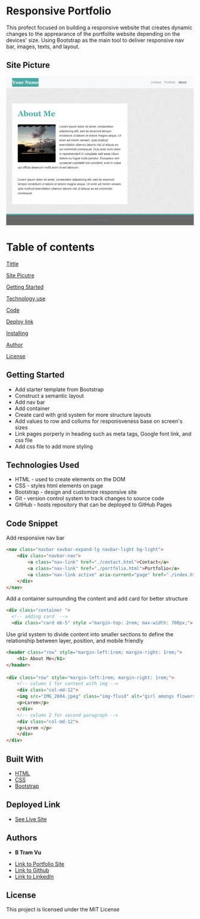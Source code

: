 # Responsive Portfolio 

This profect focused on building a responsive website that creates dynamic changes to the apprearance of the portfolite website depending on the devices' size. Using Bootstrap as the main tool to deliver responsive nav bar, images, texts, and layout. 

## Site Picture
![Site](./992-index.png)

# Table of contents 
[Tittle](../blob/main/Responsive-portfolio)

[Site Picutre](../blob/main/Readme.md/Site-picture)

[Getting Started](../blob/main/Readme.md/Getting-Started)

[Technology use](../blob/main/technology-use)

[Code](../blob/main/code-snippet)

[Deploy link](../blob/main/deploy-link)

[Installing](../blob/main/installing)

[Author](../blob/main/Author)

[License](../blob/main/Readme.md/License)

## Getting Started
 * Add starter template from Bootstrap
 * Construct a semantic layout
 * Add nav bar 
 * Add container
 * Create card with grid system for more structure layouts 
 * Add values to row and collums for responisveness base on screen's sizes
 * Link pages porperly in heading such as meta tags, Google font link, and css file 
 * Add css file to add more styling 
  

## Technologies Used
- HTML - used to create elements on the DOM
- CSS - styles html elements on page
- Bootstrap - design and customize responsive site
- Git - version control system to track changes to source code
- GitHub - hosts repository that can be deployed to GitHub Pages


## Code Snippet
Add responsive nav bar
```html
<nav class="navbar navbar-expand-lg navbar-light bg-light">
    <div class="navbar-nav">
        <a class="nav-link" href="./contact.html">Contact</a>
        <a class="nav-link" href="./portfolio.html">Portfolio</a>
        <a class="nav-link active" aria-current="page" href="./index.html">About Me</a>
    </div>
</nav>
```
Add a container surrounding the content and add card for better structure 
```html
<div class="container ">
  <!-- adding card  -->
  <div class="card mb-5" style ="margin-top: 2rem; max-width: 700px;">
```
Use grid system to divide content into smaller sections to define the relationship between layer, position, and mobile friendly
```html
<header class="row" style="margin-left:1rem; margin-right: 1rem;">
    <h1> About Me</h1>
</header>
      
<div class="row" style="margin-left:1rem; margin-right: 1rem;">
    <!-- column 1 for content with img -->
    <div class="col-md-12">
    <img src="IMG_2804.jpeg" class="img-fluid" alt="girl amongs flowers">
    <p>Lorem</p>
    </div>
    <!-- column 2 for second paragraph -->
    <div class="col-md-12">
    <p>Lorem </p>
    </div>        
</div>
```

## Built With

* [HTML](https://developer.mozilla.org/en-US/docs/Web/HTML)
* [CSS](https://developer.mozilla.org/en-US/docs/Web/CSS)
* [Bootstrap](https://getbootstrap.com/)


## Deployed Link

* [See Live Site](https://vubao2303.github.io/responsive-portfolio/)


## Authors

* **B Tram Vu** 

- [Link to Portfolio Site](#)
- [Link to Github](https://github.com/vubao2303/responsive-portfolio)
- [Link to LinkedIn](https://www.linkedin.com/in/tram-vu-866250121/)


## License

This project is licensed under the MIT License 
